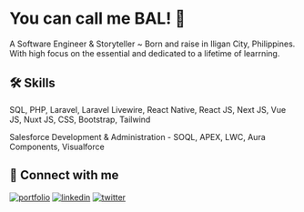 # You can call me BAL! 👋

A Software Engineer & Storyteller ~ Born and raise in Iligan City, Philippines. With high focus on the essential and dedicated to a lifetime of learrning.

## 🛠 Skills

SQL, PHP, Laravel, Laravel Livewire, React Native, React JS, Next JS, Vue JS, Nuxt JS, CSS, Bootstrap, Tailwind

Salesforce Development & Administration - SOQL, APEX, LWC, Aura Components, Visualforce

## 🔗 Connect with me

[![portfolio](https://img.shields.io/badge/my_portfolio-000?style=for-the-badge&logo=ko-fi&logoColor=white)](https://reancirl.iligan.dev/)
[![linkedin](https://img.shields.io/badge/linkedin-0A66C2?style=for-the-badge&logo=linkedin&logoColor=white)](https://www.linkedin.com/in/reancirl-balaba/)
[![twitter](https://img.shields.io/badge/twitter-1DA1F2?style=for-the-badge&logo=twitter&logoColor=white)](https://twitter.com/0reancirl)
